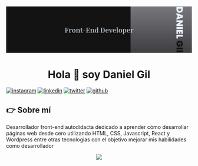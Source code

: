 ![Imagen del proyecto](/1675786136341.jpeg)

<h1 align="center">Hola 👋  soy Daniel Gil  </h1> 


[![instagram](https://img.shields.io/static/v1?label=&message=instagram&color=5B51D8&logo=instagram&logoColor=white&style=for-the-badge)](https://www.instagram.com/hidan_dev/)
[![linkedin](https://img.shields.io/static/v1?label=&message=linkedin&color=0e76a8&logo=linkedin&logoColor=white&style=for-the-badge)](https://www.linkedin.com/in/hidan21/)
[![twitter](https://img.shields.io/static/v1?label=&message=twitter&color=1DA1F2&logo=twitter&logoColor=white&style=for-the-badge)](...)
[![github](https://img.shields.io/static/v1?label=&message=github&color=171515&logo=github&logoColor=white&style=for-the-badge)]([https://github.com/eduardofierropro](https://github.com/Hidan21))





## 👉 Sobre mí
Desarrollador front-end autodidacta dedicado a aprender cómo desarrollar páginas web desde cero utilizando HTML, CSS, Javascript, React y Wordpress entre otras tecnologias con el objetivo mejorar mis habilidades como desarrollador 




<p align="center">
  <a href="https://skillicons.dev">
    <img src="https://skillicons.dev/icons?i=html,css,sass,tailwind,js,firebase,react,vite,nodejs,git,github" />
  </a>
</p>
<!--
**Hidan21/Hidan21** is a ✨ _special_ ✨ repository because its `README.md` (this file) appears on your GitHub profile.

Here are some ideas to get you started:

- 🔭 I’m currently working on ...
- 🌱 I’m currently learning ...
- 👯 I’m looking to collaborate on ...
- 🤔 I’m looking for help with ...
- 💬 Ask me about ...
- 📫 How to reach me: ...
- 😄 Pronouns: ...
- ⚡ Fun fact: ...
-->
